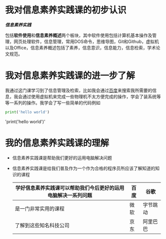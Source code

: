 # 我对信息素养实践课的初步认识

***信息素养实践***

​    包括**软件使用**和**信息素养概述**两个板块，其中软件使用包括计算机基本操作及管理，网页处理软件，信息管理，常用DOS命令，思维导图，Git和Github，虚拟机以及Office，信息素养概述包括了素养，信息意识，信息能力，信息检索，学术论文规范。

# 我对信息素养实践课的进一步了解

我通过这门课学习到了信息管理及检索，比如我会通过[百度](https://www.baidu.com/)来搜索我所需要的信息，我会通过使用虚拟机来完成一些物理机不太方便完成的操作，学会了装系统等等一系列的操作。我学会了写一些简单的代码例如

```python
print('hello world')
```

'print('hello world')'

# 我的信息素养实践课的理解

* 信息素养实践课是帮助我们更好的运用电脑解决问题

* 信息素养实践课是给我们普及作为一个作为合格的程序员所应该了解知道的知识的课程

  | 学好信息素养实践课可以帮助我们今后更好的运用电脑解决一系列问题 | 百度 | 谷歌     |
  | ------------------------------------------------------------ | ---- | -------- |
  | 是一门非常实用的课程                                         | 微软 | 字节跳动 |
  | 了解到这些知名科技公司                                       | 京东 | 阿里巴巴 |

  
